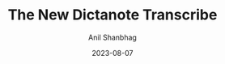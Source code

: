 ---
layout: single
title: "The New Dictanote Transcribe"
date: 2023-08-07
category: news
author: Anil Shanbhag
thumbnail: "/assets/img/blog/featured.jpg"
---
